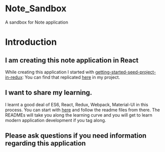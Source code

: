 # Note_Sandbox
A sandbox for Note application

# Introduction

## I am creating this note application in React

While creating this application I started with [getting-started-seed-project-in-redux](https://github.com/buckyroberts/React-Redux-Boilerplate):
 You can find that replicated [here](https://github.com/liberaldart/Note_Sandbox/tree/master/Learn-React-Redux-Boilerplate) in my project.
 

## I want to share my learning.
 
 I learnt a good deal of ES6, React, Redux, Webpack, Material-UI in this process. You can start with [here](https://github.com/liberaldart/Note_Sandbox/tree/master/Learn-React-Redux-Boilerplate) and follow
 the readme files from there. The READMEs will take you along the learning curve and you will get to learn modern application
 development if you tag along.
 
## Please ask questions if you need information regarding this application
